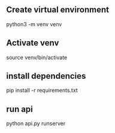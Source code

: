 ## Create virtual environment
python3 -m venv venv

## Activate venv
source venv/bin/activate

## install dependencies
pip install -r requirements.txt

## run api
python api.py runserver
